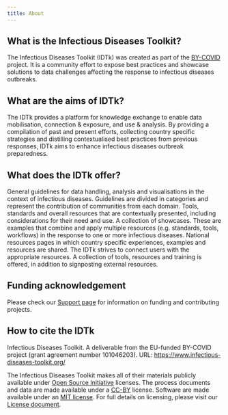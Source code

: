 ```yaml
---
title: About
---
```

## What is the Infectious Diseases Toolkit?
The Infectious Diseases Toolkit (IDTk) was created as part of the [BY-COVID]( https://by-covid.org/) project. It is a community effort to expose best practices and showcase solutions to data challenges affecting the response to infectious diseases outbreaks.

## What are the aims of IDTk?
The IDTk provides a platform for knowledge exchange to enable data mobilisation, connection & exposure, and use & analysis.
By providing a compilation of past and present efforts, collecting country specific strategies and distilling contextualised best practices from previous responses, IDTk aims to enhance  infectious diseases outbreak preparedness.

## What does the IDTk offer?
General guidelines for data handling, analysis and visualisations in the context of infectious diseases. Guidelines are divided in categories and represent the contribution of communities from each domain.
Tools, standards and overall resources that are contextually presented, including considerations for their need and use. 
A collection of showcases. These are examples that combine and apply multiple resources (e.g. standards, tools, workflows) in the response to one or more infectious diseases.
National resources pages in which country specific experiences, examples and resources are shared.
The IDTk strives to connect users with the appropriate resources. A collection of tools, resources and training is offered, in addition to signposting external resources.
 
 ## Funding acknowledgement
Please check our [Support page](/about/support) for information on funding and contributing projects.
 
## How to cite the IDTk
Infectious Diseases Toolkit. A deliverable from the EU-funded BY-COVID project (grant agreement number 101046203). URL: https://www.infectious-diseases-toolkit.org/

The Infectious Diseases Toolkit makes all of their materials publicly available under [Open Source Initiative](https://opensource.org/licenses) licenses.
The process documents and data are made available under a [CC-BY](https://creativecommons.org/licenses/by/4.0/) license.
Software are made available under an [MIT license](https://opensource.org/licenses/mit-license.html).
For full details on licensing, please visit our [License document](https://github.com/elixir-europe/infectious-diseases-toolkit/blob/master/LICENSE).
